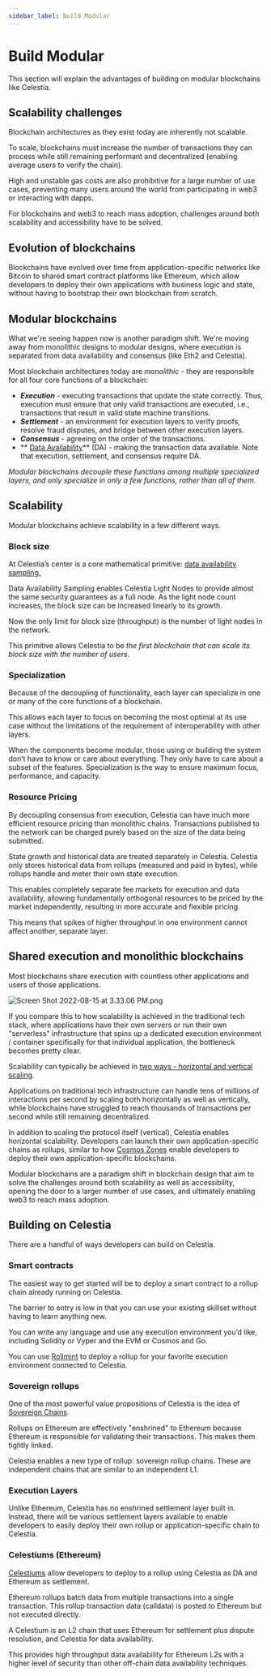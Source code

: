 ```yaml
---
sidebar_label: Build Modular
---
```


# Build Modular

This section will explain the advantages of building on
modular blockchains like Celestia.

## Scalability challenges

Blockchain architectures as they exist today are inherently
not scalable.

To scale, blockchains must increase the number of transactions
they can process while still remaining performant and decentralized
(enabling average users to verify the chain).

High and unstable gas costs are also prohibitive for a large number
of use cases, preventing many users around the world from participating
in web3 or interacting with dapps.

For blockchains and web3 to reach mass adoption, challenges around both
scalability and accessibility have to be solved.

## Evolution of blockchains

Blockchains have evolved over time from application-specific networks
like Bitcoin to shared smart contract platforms like Ethereum, which
allow developers to deploy their own applications with business logic
and state, without having to bootstrap their own blockchain from scratch.

## Modular blockchains

What we're seeing happen now is another paradigm shift. We're moving
away from monolithic designs to modular designs, where execution is
separated from data availability and consensus (like Eth2 and Celestia).

Most blockchain architectures today are *monolithic* - they are
responsible for all four core functions of a blockchain:

<!-- markdownlint-disable MD037 -->
- ***Execution*** - executing transactions that update the state correctly.
  Thus, execution must ensure that only valid transactions are executed,
  i.e., transactions that result in valid state machine transitions.
- ***Settlement*** - an environment for execution layers to verify proofs,
  resolve fraud disputes, and bridge between other execution layers.
- ***Consensus*** - agreeing on the order of the transactions.
- ** [Data Availability](https://coinmarketcap.com/alexandria/article/what-is-data-availability)**
  (DA) - making the transaction data available. Note that execution,
  settlement, and consensus require DA.
<!-- markdownlint-enable MD037 -->

*Modular blockchains decouple these functions among multiple specialized
layers, and only specialize in only a few functions, rather than all of
them.*

## Scalability

Modular blockchains achieve scalability in a few different ways.

### Block size

At Celestia’s center is a core mathematical primitive:
[data availability sampling.](https://twitter.com/nickwh8te/status/1559977957195751424)

Data Availability Sampling enables Celestia Light Nodes to provide
almost the same security guarantees as a full node. As the light
node count increases, the block size can be increased linearly to
its growth.

Now the only limit for block size (throughput) is the number of
light nodes in the network.

This primitive allows Celestia to be *the first blockchain that
can scale its block size with the number of users*.

### Specialization

Because of the decoupling of functionality, each layer can specialize
in one or many of the core functions of a blockchain.

This allows each layer to focus on becoming the most optimal at
its use case without the limitations of the requirement of
interoperability with other layers.

When the components become modular, those using or building the
system don’t have to know or care about everything. They only have
to care about a subset of the features. Specialization is the way
to ensure maximum focus, performance, and capacity.

### Resource Pricing

By decoupling consensus from execution, Celestia can have much
more efficient resource pricing than monolithic chains. Transactions
published to the network can be charged purely based on the size
of the data being submitted.

State growth and historical data are treated separately in Celestia.
Celestia only stores historical data from rollups (measured and paid
in bytes), while rollups handle and meter their own state execution.

This enables completely separate fee markets for execution and data
availability, allowing fundamentally orthogonal resources to be
priced by the market independently, resulting in more accurate and
flexible pricing.

This means that spikes of higher throughput in one environment cannot
affect another, separate layer.

## Shared execution and monolithic blockchains

Most blockchains share execution with countless other applications
and users of those applications.

![Screen Shot 2022-08-15 at 3.33.06 PM.png](/img/shared-execution.png)

If you compare this to how scalability is achieved in the traditional
tech stack, where applications have their own servers or run their
own "serverless" infrastructure that spins up a dedicated execution
environment / container specifically for that individual application,
the bottleneck becomes pretty clear.

Scalability can typically be achieved in [two ways - horizontal and vertical scaling](https://stackoverflow.com/questions/11707879/difference-between-scaling-horizontally-and-vertically-for-databases#answer-11715598).

Applications on traditional tech infrastructure can handle tens of
millions of interactions per second by scaling both horizontally as
well as vertically, while blockchains have struggled to reach thousands
of transactions per second while still remaining decentralized.

In addition to scaling the protocol itself (vertical), Celestia enables
horizontal scalability. Developers can launch their own
application-specific chains as rollups, similar to how
[Cosmos Zones](https://v1.cosmos.network/resources/faq) enable
developers to deploy their own application-specific blockchains.

Modular blockchains are a paradigm shift in blockchain design that
aim to solve the challenges around both scalability as well as
accessibility, opening the door to a larger number of use cases,
and ultimately enabling web3 to reach mass adoption.

## Building on Celestia

There are a handful of ways developers can build on Celestia.

### Smart contracts

The easiest way to get started will be to deploy a smart contract
to a rollup chain already running on Celestia.

The barrier to entry is low in that you can use your existing
skillset without having to learn anything new.

You can write any language and use any execution environment
you’d like, including Solidity or Vyper and the EVM or Cosmos and Go.

You can use [Rollmint](./rollmint.md) to deploy a rollup for your
favorite execution environment connected to Celestia.

### Sovereign rollups

One of the most powerful value propositions of Celestia is the
idea of [Sovereign Chains](https://blog.celestia.org/sovereign-rollup-chains).

Rollups on Ethereum are effectively "enshrined" to Ethereum because
Ethereum is responsible for validating their transactions. This makes
them tightly linked.

Celestia enables a new type of rollup: sovereign rollup chains.
These are independent chains that are similar to an independent L1.

### Execution Layers

Unlike Ethereum, Celestia has no enshrined settlement layer built in.
Instead, there will be various settlement layers available to enable
developers to easily deploy their own rollup or application-specific
chain to Celestia.

### Celestiums (Ethereum)

[Celestiums](https://blog.celestia.org/celestiums) allow developers
to deploy to a rollup using Celestia as DA and Ethereum as settlement.

Ethereum rollups batch data from multiple transactions into a single
transaction. This rollup transaction data (calldata) is posted to
Ethereum but not executed directly.

A Celestium is an L2 chain that uses Ethereum for settlement plus dispute
resolution, and  Celestia for data availability.

This provides high throughput data availability for Ethereum L2s with
a higher level of security than other off-chain data availability
techniques.
